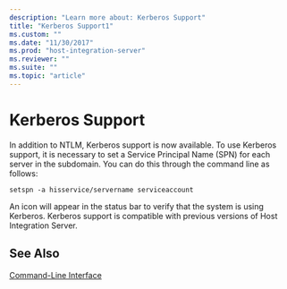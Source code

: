 ```yaml
---
description: "Learn more about: Kerberos Support"
title: "Kerberos Support1"
ms.custom: ""
ms.date: "11/30/2017"
ms.prod: "host-integration-server"
ms.reviewer: ""
ms.suite: ""
ms.topic: "article"
---
```

# Kerberos Support
In addition to NTLM, Kerberos support is now available. To use Kerberos support, it is necessary to set a Service Principal Name (SPN) for each server in the subdomain. You can do this through the command line as follows:  
  
```  
setspn -a hisservice/servername serviceaccount  
```  
  
 An icon will appear in the status bar to verify that the system is using Kerberos. Kerberos support is compatible with previous versions of Host Integration Server.  
  
## See Also  
 [Command-Line Interface](../core/command-line-interface2.md)
